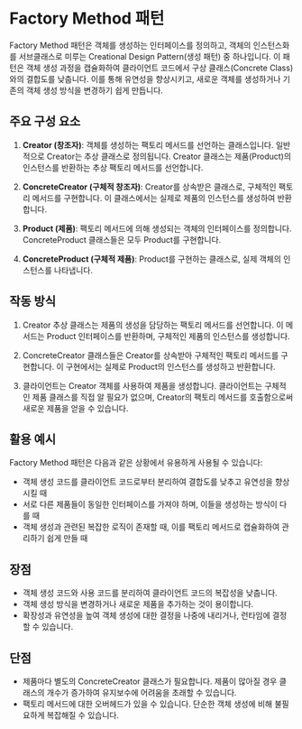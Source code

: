 # Factory Method 패턴

Factory Method 패턴은 객체를 생성하는 인터페이스를 정의하고, 객체의 인스턴스화를 서브클래스로 미루는 Creational Design Pattern(생성 패턴) 중 하나입니다. 이 패턴은 객체 생성 과정을 캡슐화하여 클라이언트 코드에서 구상 클래스(Concrete Class)와의 결합도를 낮춥니다. 이를 통해 유연성을 향상시키고, 새로운 객체를 생성하거나 기존의 객체 생성 방식을 변경하기 쉽게 만듭니다.

## 주요 구성 요소

1. **Creator (창조자)**: 객체를 생성하는 팩토리 메서드를 선언하는 클래스입니다. 일반적으로 Creator는 추상 클래스로 정의됩니다. Creator 클래스는 제품(Product)의 인스턴스를 반환하는 추상 팩토리 메서드를 선언합니다.

2. **ConcreteCreator (구체적 창조자)**: Creator를 상속받은 클래스로, 구체적인 팩토리 메서드를 구현합니다. 이 클래스에서는 실제로 제품의 인스턴스를 생성하여 반환합니다.

3. **Product (제품)**: 팩토리 메서드에 의해 생성되는 객체의 인터페이스를 정의합니다. ConcreteProduct 클래스들은 모두 Product를 구현합니다.

4. **ConcreteProduct (구체적 제품)**: Product를 구현하는 클래스로, 실제 객체의 인스턴스를 나타냅니다.

## 작동 방식

1. Creator 추상 클래스는 제품의 생성을 담당하는 팩토리 메서드를 선언합니다. 이 메서드는 Product 인터페이스를 반환하며, 구체적인 제품의 인스턴스를 생성합니다.

2. ConcreteCreator 클래스들은 Creator를 상속받아 구체적인 팩토리 메서드를 구현합니다. 이 구현에서는 실제로 Product의 인스턴스를 생성하고 반환합니다.

3. 클라이언트는 Creator 객체를 사용하여 제품을 생성합니다. 클라이언트는 구체적인 제품 클래스를 직접 알 필요가 없으며, Creator의 팩토리 메서드를 호출함으로써 새로운 제품을 얻을 수 있습니다.

## 활용 예시

Factory Method 패턴은 다음과 같은 상황에서 유용하게 사용될 수 있습니다:

- 객체 생성 코드를 클라이언트 코드로부터 분리하여 결합도를 낮추고 유연성을 향상시킬 때
- 서로 다른 제품들이 동일한 인터페이스를 가져야 하며, 이들을 생성하는 방식이 다를 때
- 객체 생성과 관련된 복잡한 로직이 존재할 때, 이를 팩토리 메서드로 캡슐화하여 관리하기 쉽게 만들 때

## 장점

- 객체 생성 코드와 사용 코드를 분리하여 클라이언트 코드의 복잡성을 낮춥니다.
- 객체 생성 방식을 변경하거나 새로운 제품을 추가하는 것이 용이합니다.
- 확장성과 유연성을 높여 객체 생성에 대한 결정을 나중에 내리거나, 런타임에 결정할 수 있습니다.

## 단점

- 제품마다 별도의 ConcreteCreator 클래스가 필요합니다. 제품이 많아질 경우 클래스의 개수가 증가하여 유지보수에 어려움을 초래할 수 있습니다.
- 팩토리 메서드에 대한 오버헤드가 있을 수 있습니다. 단순한 객체 생성에 비해 불필요하게 복잡해질 수 있습니다.
